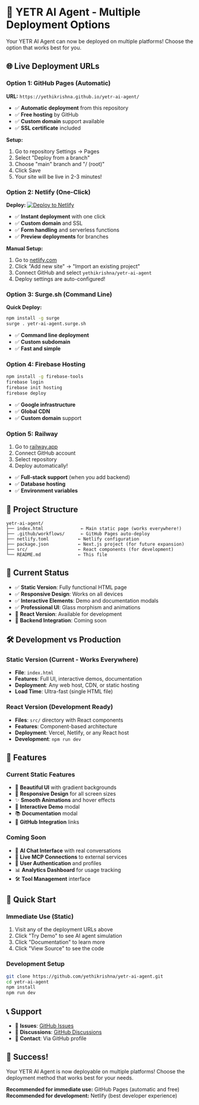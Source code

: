 # 🚀 YETR AI Agent - Multiple Deployment Options

Your YETR AI Agent can now be deployed on multiple platforms! Choose the option that works best for you.

## 🌐 Live Deployment URLs

### Option 1: GitHub Pages (Automatic)
**URL:** `https://yethikrishna.github.io/yetr-ai-agent/`

- ✅ **Automatic deployment** from this repository
- ✅ **Free hosting** by GitHub
- ✅ **Custom domain** support available
- ✅ **SSL certificate** included

**Setup:**
1. Go to repository Settings → Pages
2. Select "Deploy from a branch"
3. Choose "main" branch and "/ (root)"
4. Click Save
5. Your site will be live in 2-3 minutes!

### Option 2: Netlify (One-Click)
**Deploy:** [![Deploy to Netlify](https://www.netlify.com/img/deploy/button.svg)](https://app.netlify.com/start/deploy?repository=https://github.com/yethikrishna/yetr-ai-agent)

- ✅ **Instant deployment** with one click
- ✅ **Custom domain** and SSL
- ✅ **Form handling** and serverless functions
- ✅ **Preview deployments** for branches

**Manual Setup:**
1. Go to [netlify.com](https://netlify.com)
2. Click "Add new site" → "Import an existing project"
3. Connect GitHub and select `yethikrishna/yetr-ai-agent`
4. Deploy settings are auto-configured!

### Option 3: Surge.sh (Command Line)
**Quick Deploy:**
```bash
npm install -g surge
surge . yetr-ai-agent.surge.sh
```

- ✅ **Command line deployment**
- ✅ **Custom subdomain**
- ✅ **Fast and simple**

### Option 4: Firebase Hosting
```bash
npm install -g firebase-tools
firebase login
firebase init hosting
firebase deploy
```

- ✅ **Google infrastructure**
- ✅ **Global CDN**
- ✅ **Custom domain** support

### Option 5: Railway
1. Go to [railway.app](https://railway.app)
2. Connect GitHub account
3. Select repository
4. Deploy automatically!

- ✅ **Full-stack support** (when you add backend)
- ✅ **Database hosting**
- ✅ **Environment variables**

## 📁 Project Structure

```
yetr-ai-agent/
├── index.html              ← Main static page (works everywhere!)
├── .github/workflows/      ← GitHub Pages auto-deploy
├── netlify.toml           ← Netlify configuration
├── package.json           ← Next.js project (for future expansion)
├── src/                   ← React components (for development)
└── README.md              ← This file
```

## 🎯 Current Status

- ✅ **Static Version**: Fully functional HTML page
- ✅ **Responsive Design**: Works on all devices
- ✅ **Interactive Elements**: Demo and documentation modals
- ✅ **Professional UI**: Glass morphism and animations
- 🔄 **React Version**: Available for development
- 🔄 **Backend Integration**: Coming soon

## 🛠️ Development vs Production

### Static Version (Current - Works Everywhere)
- **File**: `index.html`
- **Features**: Full UI, interactive demos, documentation
- **Deployment**: Any web host, CDN, or static hosting
- **Load Time**: Ultra-fast (single HTML file)

### React Version (Development Ready)
- **Files**: `src/` directory with React components
- **Features**: Component-based architecture
- **Deployment**: Vercel, Netlify, or any React host
- **Development**: `npm run dev`

## 🌟 Features

### Current Static Features
- 🎨 **Beautiful UI** with gradient backgrounds
- 📱 **Responsive Design** for all screen sizes
- ✨ **Smooth Animations** and hover effects
- 💬 **Interactive Demo** modal
- 📚 **Documentation** modal
- 🔗 **GitHub Integration** links

### Coming Soon
- 🤖 **AI Chat Interface** with real conversations
- 🔗 **Live MCP Connections** to external services
- 👤 **User Authentication** and profiles
- 📊 **Analytics Dashboard** for usage tracking
- 🛠️ **Tool Management** interface

## 🚀 Quick Start

### Immediate Use (Static)
1. Visit any of the deployment URLs above
2. Click "Try Demo" to see AI agent simulation
3. Click "Documentation" to learn more
4. Click "View Source" to see the code

### Development Setup
```bash
git clone https://github.com/yethikrishna/yetr-ai-agent.git
cd yetr-ai-agent
npm install
npm run dev
```

## 📞 Support

- 🐛 **Issues**: [GitHub Issues](https://github.com/yethikrishna/yetr-ai-agent/issues)
- 💬 **Discussions**: [GitHub Discussions](https://github.com/yethikrishna/yetr-ai-agent/discussions)
- 📧 **Contact**: Via GitHub profile

## 🎉 Success!

Your YETR AI Agent is now deployable on multiple platforms! Choose the deployment method that works best for your needs.

**Recommended for immediate use:** GitHub Pages (automatic and free)
**Recommended for development:** Netlify (best developer experience)
